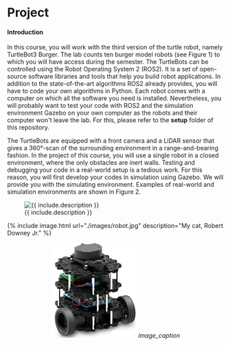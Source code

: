 # Project
#### Introduction 
In this course, you will work with the third version of the turtle robot, namely TurtleBot3 Burger. The lab counts ten burger model robots (see Figure 1) to which you will have access during the semester. The TurtleBots can be controlled using the Robot Operating System 2 (ROS2). It is a set of open-source software libraries and tools that help you build robot applications. In addition to the state-of-the-art algorithms ROS2 already provides, you will have to code your own algorithms in Python. Each robot comes with a computer on which all the software you need is installed. Nevertheless, you will probably want to test your code with ROS2 and the simulation environment Gazebo on your own computer as the robots and their computer won't leave the lab. For this, please refer to the **setup** folder of this repository. 

The TurtleBots are equipped with a front camera and a LiDAR sensor that gives a 360°-scan of the surrounding environment in a range-and-bearing fashion. In the project of this course, you will use a single robot in a closed environment, where the only obstacles are inert walls. Testing and debugging your code in a real-world setup is a tedious work. For this reason, you will first develop your codes in simulation using Gazebo. We will provide you with the simulating environment. Examples of real-world and simulation environments are shown in Figure 2.

<figure class="image">
  <img src="{{ include.url }}" alt="{{ include.description }}">
  <figcaption>{{ include.description }}</figcaption>
</figure>

{% include image.html url="./images/robot.jpg" description="My cat, Robert Downey Jr." %}


<p align="center">
  <img src="./images/robot.jpg" width="200" />
  <em>image_caption</em>
</p>

